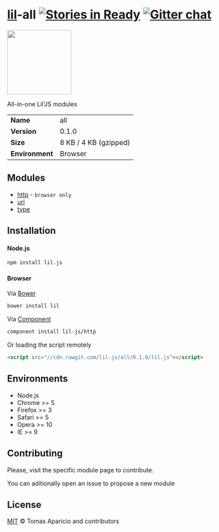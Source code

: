 # [lil](http://lil-js.github.io)-all [![Stories in Ready](https://badge.waffle.io/lil-js/all.png?label=ready&title=Ready)](https://waffle.io/lil-js/all) [![Gitter chat](https://badges.gitter.im/lil-js/all.png)](https://gitter.im/lil-js/all)

<img align="center" height="150" src="http://lil-js.github.io/img/liljs-logo.png" />

All-in-one Lil'JS modules

<table>
<tr>
<td><b>Name</b></td><td>all</td>
</tr>
<tr>
<td><b>Version</b></td><td>0.1.0</td>
</tr>
<tr>
<td><b>Size</b></td><td>8 KB / 4 KB (gzipped)</td>
</tr>
<tr>
<td><b>Environment</b></td><td>Browser</td>
</tr>
</table>

## Modules

- [http](https://github.com/lil-js/http) - `browser only`
- [uri](https://github.com/lil-js/uri)
- [type](https://github.com/lil-js/type)

## Installation

#### Node.js

```bash
npm install lil.js
```

#### Browser

Via [Bower](http://bower.io)
```bash
bower install lil
```
Via [Component](https://github.com/componentjs/component)
```bash
component install lil-js/http
```

Or loading the script remotely
```html
<script src="//cdn.rawgit.com/lil-js/all/0.1.0/lil.js"></script>
```

## Environments

- Node.js
- Chrome >= 5
- Firefox >= 3
- Safari >= 5
- Opera >= 10
- IE >= 9

## Contributing

Please, visit the specific module page to contribute.

You can aditionally open an issue to propose a new module

## License

[MIT](http://opensource.org/licenses/MIT) © Tomas Aparicio and contributors
